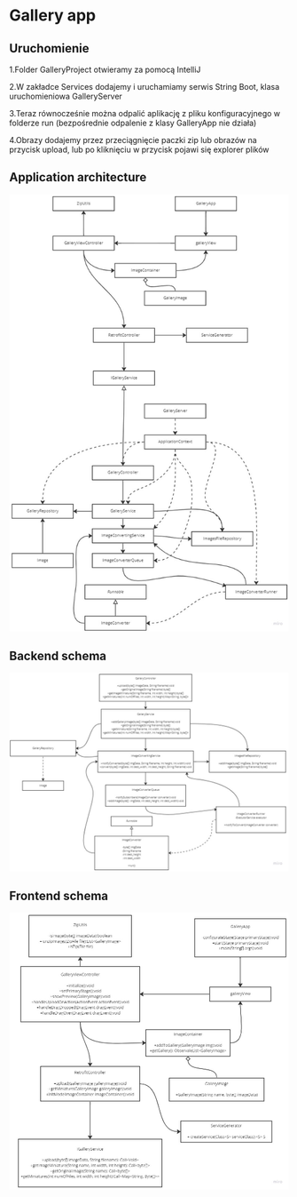 # Gallery app #
## Uruchomienie ##
1.Folder GalleryProject otwieramy za pomocą IntelliJ

2.W zakładce Services dodajemy i uruchamiamy serwis String Boot, klasa uruchomieniowa GalleryServer

3.Teraz równocześnie można odpalić aplikację z pliku konfiguracyjnego w folderze run (bezpośrednie odpalenie z klasy GalleryApp nie działa)

4.Obrazy dodajemy przez przeciągnięcie paczki zip lub obrazów na przycisk upload, lub po kliknięciu w przycisk pojawi się explorer plików


## Application architecture ##
![Screenshot](Schema/ArchitectureSchema.jpg)
## Backend schema ##
![Screenshot](Schema/BackendSchema.jpg)
## Frontend schema ##
![Screenshot](Schema/FrontendSchema.jpg)